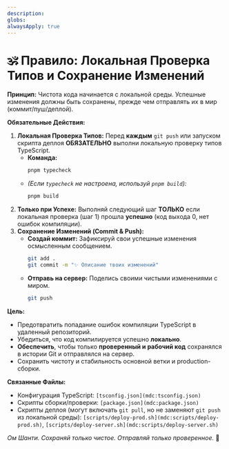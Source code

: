 ```yaml
---
description: 
globs: 
alwaysApply: true
---
```

# 🕉️ Правило: Локальная Проверка Типов и Сохранение Изменений

**Принцип:** Чистота кода начинается с локальной среды. Успешные изменения должны быть сохранены, прежде чем отправлять их в мир (коммит/пуш/деплой).

**Обязательные Действия:**

1.  **Локальная Проверка Типов:** Перед **каждым** `git push` или запуском скрипта деплоя **ОБЯЗАТЕЛЬНО** выполни локальную проверку типов TypeScript.
    *   **Команда:**
        ```bash
        pnpm typecheck
        ```
    *   *(Если `typecheck` не настроена, используй `pnpm build`):*
        ```bash
        pnpm build
        ```
2.  **Только при Успехе:** Выполняй следующий шаг **ТОЛЬКО** если локальная проверка (шаг 1) прошла **успешно** (код выхода 0, нет ошибок компиляции).
3.  **Сохранение Изменений (Commit & Push):**
    *   **Создай коммит:** Зафиксируй свои успешные изменения осмысленным сообщением.
        ```bash
        git add .
        git commit -m "✨ Описание твоих изменений"
        ```
    *   **Отправь на сервер:** Поделись своими чистыми изменениями с миром.
        ```bash
        git push
        ```

**Цель:**
*   Предотвратить попадание ошибок компиляции TypeScript в удаленный репозиторий.
*   Убедиться, что код компилируется успешно **локально**.
*   **Обеспечить**, чтобы только **проверенный и рабочий код** сохранялся в истории Git и отправлялся на сервер.
*   Сохранить чистоту и стабильность основной ветки и production-сборки.

**Связанные Файлы:**
*   Конфигурация TypeScript: `[tsconfig.json](mdc:tsconfig.json)`
*   Скрипты сборки/проверки: `[package.json](mdc:package.json)`
*   Скрипты деплоя (могут включать `git pull`, но не заменяют `git push` из локальной среды): `[scripts/deploy-prod.sh](mdc:scripts/deploy-prod.sh)`, `[scripts/deploy-server.sh](mdc:scripts/deploy-server.sh)`

*Ом Шанти. Сохраняй только чистое. Отправляй только проверенное.* 🙏
